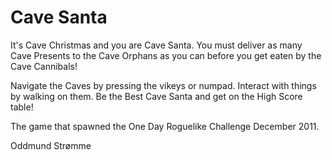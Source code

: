 Cave Santa
===========

It's Cave Christmas and you are Cave Santa. You must deliver as many Cave Presents to the Cave Orphans as you can before you get eaten by the Cave Cannibals!

Navigate the Caves by pressing the vikeys or numpad. Interact with things by walking on them. Be the Best Cave Santa and get on the High Score table!

The game that spawned the One Day Roguelike Challenge December 2011.

Oddmund Strømme
